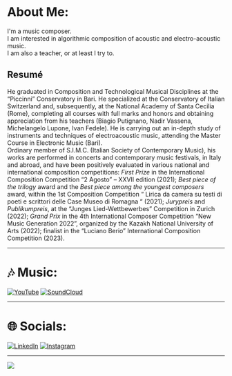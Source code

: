 # About Me:

I'm a music composer.<br>I am interested in algorithmic composition of acoustic and electro-acoustic music.<br>I am also a teacher, or at least I try to.

## Resumé

He graduated in Composition and Technological Musical Disciplines at the “Piccinni” Conservatory in Bari. He specialized at the Conservatory of Italian Switzerland and, subsequently, at the National Academy of Santa Cecilia (Rome), completing all courses with full marks and honors and obtaining appreciation from his teachers (Biagio Putignano, Nadir Vassena, Michelangelo Lupone, Ivan Fedele). He is carrying out an in-depth study of instruments and techniques of electroacoustic music, attending the Master Course in Electronic Music (Bari).\
Ordinary member of S.I.M.C. (Italian Society of Contemporary Music), his works are performed in concerts and contemporary music festivals, in Italy and abroad, and have been positively evaluated in various national and international composition competitions: _First Prize_ in the International Composition Competition “2 Agosto” – XXVII edition (2021); _Best piece of the trilogy_ award and the _Best piece among the youngest composers_ award, within the 1st Composition Competition “ Lirica da camera su testi di poeti e scrittori delle Case Museo di Romagna “ (2021); _Jurypreis_ and _Publikumpreis_, at the “Junges Lied-Wettbewerbes” Competition in Zurich (2022); _Grand Prix_ in the 4th International Composer Competition “New Music Generation 2022”, organized by the Kazakh National University of Arts (2022); finalist in the “Luciano Berio” International Composition Competition (2023).

---

# 🎶 Music:

[![YouTube](https://img.shields.io/badge/YouTube-%23FF0000.svg?logo=YouTube&logoColor=white)](https://youtube.com/@https://www.youtube.com/c/FrancescoVitucciComposer)
[![SoundCloud](https://img.shields.io/badge/-SoundCloud-orange?logo=SoundCloud&logoColor=white)](https://soundcloud.com/francesco_vitucci)

---

# 🌐 Socials:

[![LinkedIn](https://img.shields.io/badge/LinkedIn-%230077B5.svg?logo=linkedin&logoColor=white)](https://linkedin.com/in/https://www.linkedin.com/in/francesco-vitucci/)
[![Instagram](https://img.shields.io/badge/Instagram-violet?style=flat&logo=instagram&link=https://www.instagram.com/fr.vitucci/?hl=it)](https://www.instagram.com/fr.vitucci/?hl=it)

---

[![](https://visitcount.itsvg.in/api?id=fv-c&icon=0&color=0)](https://visitcount.itsvg.in)
